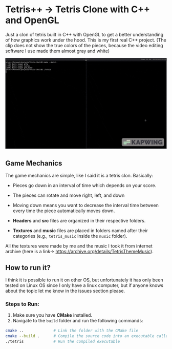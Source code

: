 # Tetris++ -> Tetris Clone with C++ and OpenGL
Just a clon of tetris built in C++ with OpenGL to get a better understanding of how graphics work under the hood. This is my first real C++ project. (The clip does not show the true colors of the pieces, because the video editing software I use made them almost gray and white)

![Tetris Gameplay](clips/clip.gif)

## Game Mechanics

The game mechanics are simple, like I said it is a tetris clon. Basically:

 - Pieces go down in an interval of time which depends on your score.
 - The pieces can rotate and move right, left, and down 
 - Moving down means you want to decrease the interval time between every time the piece automatically moves down.

- **Headers** and **src** files are organized in their respective folders.
- **Textures** and **music** files are placed in folders named after their categories (e.g., `tetris_music` inside the `music` folder).

All the textures were made by me and the music I took it from internet archive (here is a link-> https://archive.org/details/TetrisThemeMusic).

## How to run it?

I think it is possible to run it on other OS, but unfortunately it has only been tested on Linux OS since I only have a linux computer, but if anyone knows about the topic let me know in the issues section please.

### Steps to Run:

1. Make sure you have **CMake** installed.
2. Navigate to the `build` folder and run the following commands:

```bash
cmake ..             # Link the folder with the CMake file
cmake --build .      # Compile the source code into an executable called 'tetris' (without file extension)
./tetris             # Run the compiled executable





